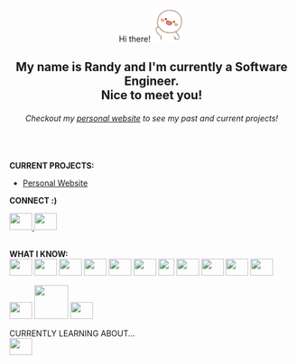 <div align="center">

Hi there!<img height="60" width="60" src="https://github.com/iamRandy/iamRandy/blob/main/wavegif.gif" alt="Your Image">

## My name is Randy and I'm currently a Software Engineer. <br>Nice to meet you!
 
</div>


<i><h6 align="center">Checkout my <a href="https://iamrandy.github.io/">personal website</a> to see my past and current projects!</h6></i>
<br><br>
<b>CURRENT PROJECTS:</b>
- <a href="https://iamrandy.github.io">Personal Website </a>

<b>CONNECT :)</b><br>

<a href="https://www.linkedin.com/in/randythai/"><img height="30" width="40" src="https://raw.githubusercontent.com/rahuldkjain/github-profile-readme-generator/master/src/images/icons/Social/linked-in-alt.svg" /> </a>
<a href="mailto:randythai360@gmail.com"><img height="30" width="40" src="https://upload.wikimedia.org/wikipedia/commons/7/7e/Gmail_icon_%282020%29.svg"/></a>
<br><br>

<b>WHAT I KNOW:</b> <br>
<img height="30" width="40" src="https://www.vectorlogo.zone/logos/java/java-icon.svg"/> 
<img height="30" width="40" src="https://www.vectorlogo.zone/logos/python/python-icon.svg"/> 
<img height="30" width="40" src="https://upload.wikimedia.org/wikipedia/commons/9/99/Unofficial_JavaScript_logo_2.svg"/> 
<img height="30" width="40" src="https://upload.wikimedia.org/wikipedia/commons/6/61/HTML5_logo_and_wordmark.svg"/> 
<img height="30" width="40" src="https://www.vectorlogo.zone/logos/w3_css/w3_css-icon.svg"/> 
<img height="30" width="40" src="https://upload.wikimedia.org/wikipedia/commons/b/bd/Logo_C_sharp.svg"/> 
<img height="30" width="28" src="https://www.vectorlogo.zone/logos/swift/swift-icon.svg"/> 
<img height="30" width="40" src="https://upload.wikimedia.org/wikipedia/commons/c/cf/Lua-Logo.svg"/> 
<img height="30" width="40" src="https://upload.wikimedia.org/wikipedia/commons/1/18/C_Programming_Language.svg"/>
<img height="30" width="40" src="https://upload.wikimedia.org/wikipedia/commons/4/4c/Typescript_logo_2020.svg"/>
<img height="30" width="40" src="https://upload.wikimedia.org/wikipedia/commons/f/ff/OCaml_Logo.svg"/>

<img height="30" width="40" src="https://upload.wikimedia.org/wikipedia/commons/a/a7/React-icon.svg"/> <img height="60" width="60" src="https://www.vectorlogo.zone/logos/mysql/mysql-ar21.svg"/>
<img height="30" width="40" src="https://upload.wikimedia.org/wikipedia/commons/b/b2/Bootstrap_logo.svg"/>

CURRENTLY LEARNING ABOUT...<br>
<img height="30" width="40" src="https://upload.wikimedia.org/wikipedia/commons/f/fa/Microsoft_Azure.svg"/>
<!--
**iamRandy/iamRandy** is a ✨ _special_ ✨ repository because its `README.md` (this file) appears on your GitHub profile.

Here are some ideas to get you started:

- 🔭 I’m currently working on ...
- 🌱 I’m currently learning ...
- 👯 I’m looking to collaborate on ...
- 🤔 I’m looking for help with ...
- 💬 Ask me about ...
- 📫 How to reach me: ...
- 😄 Pronouns: ...
- ⚡ Fun fact: ...
-->
